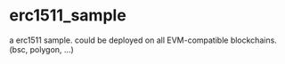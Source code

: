 # erc1511_sample
a erc1511 sample. could be deployed on all EVM-compatible blockchains. (bsc, polygon, ...)
